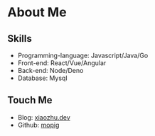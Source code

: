 # About Me

## Skills

- Programming-language: Javascript/Java/Go
- Front-end: React/Vue/Angular
- Back-end: Node/Deno
- Database: Mysql

## Touch Me

- Blog: [xiaozhu.dev](https://xiaozhu.dev)
- Github: [mopig]((https://github.com/mopig))
